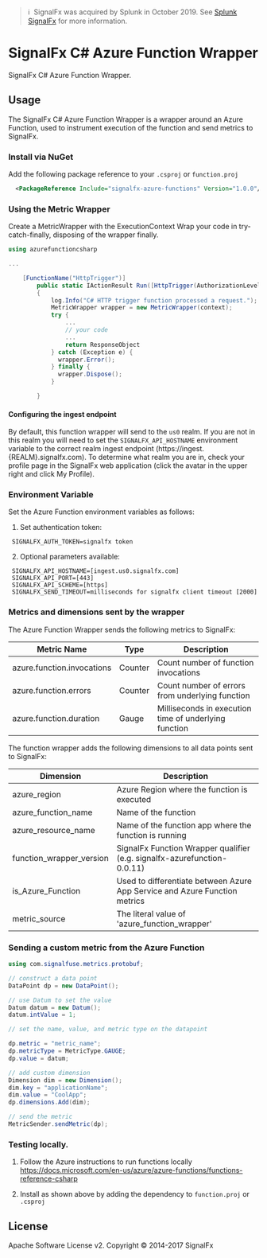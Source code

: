 >ℹ️&nbsp;&nbsp;SignalFx was acquired by Splunk in October 2019. See [Splunk SignalFx](https://www.splunk.com/en_us/investor-relations/acquisitions/signalfx.html) for more information.

# SignalFx C# Azure Function Wrapper

SignalFx C# Azure Function Wrapper.

## Usage

The SignalFx C# Azure Function Wrapper is a wrapper around an Azure Function, used to instrument execution of the function and send metrics to SignalFx.

### Install via NuGet
Add the following package reference to your `.csproj` or `function.proj`
```xml
  <PackageReference Include="signalfx-azure-functions" Version="1.0.0"/>
```


### Using the Metric Wrapper

Create a MetricWrapper with the ExecutionContext
Wrap your code in try-catch-finally, disposing of the wrapper finally.
```cs
using azurefunctioncsharp

...

    [FunctionName("HttpTrigger")]
		public static IActionResult Run([HttpTrigger(AuthorizationLevel.Function, "get", "post", Route = null)]HttpRequest req, TraceWriter log, ExecutionContext context)
        {
            log.Info("C# HTTP trigger function processed a request.");
            MetricWrapper wrapper = new MetricWrapper(context);
            try { 
                ...
                // your code
                ...
                return ResponseObject
            } catch (Exception e) {
              wrapper.Error();
            } finally {
              wrapper.Dispose();
            }

        }
```

#### Configuring the ingest endpoint

By default, this function wrapper will send to the `us0` realm. If you are
not in this realm you will need to set the `SIGNALFX_API_HOSTNAME` environment
variable to the correct realm ingest endpoint (https://ingest.{REALM}.signalfx.com).
To determine what realm you are in, check your profile page in the SignalFx
web application (click the avatar in the upper right and click My Profile).

### Environment Variable
Set the Azure Function environment variables as follows:

1) Set authentication token:
```
 SIGNALFX_AUTH_TOKEN=signalfx token
```
2) Optional parameters available:
```
 SIGNALFX_API_HOSTNAME=[ingest.us0.signalfx.com]
 SIGNALFX_API_PORT=[443]
 SIGNALFX_API_SCHEME=[https]
 SIGNALFX_SEND_TIMEOUT=milliseconds for signalfx client timeout [2000]
```

### Metrics and dimensions sent by the wrapper

The Azure Function Wrapper sends the following metrics to SignalFx:

| Metric Name  | Type | Description |
| ------------- | ------------- | ---|
| azure.function.invocations  | Counter  | Count number of function invocations|
| azure.function.errors  | Counter  | Count number of errors from underlying function|
| azure.function.duration  | Gauge  | Milliseconds in execution time of underlying function|

The function wrapper adds the following dimensions to all data points sent to SignalFx:

| Dimension | Description |
| ------------- | ---|
| azure_region  | Azure Region where the function is executed  |
| azure_function_name  | Name of the function |
| azure_resource_name  | Name of the function app where the function is running |
| function_wrapper_version  | SignalFx Function Wrapper qualifier (e.g. signalfx-azurefunction-0.0.11) |
| is_Azure_Function  | Used to differentiate between Azure App Service and Azure Function metrics |
| metric_source | The literal value of 'azure_function_wrapper' |

### Sending a custom metric from the Azure Function
```cs
using com.signalfuse.metrics.protobuf;

// construct a data point
DataPoint dp = new DataPoint();

// use Datum to set the value
Datum datum = new Datum();
datum.intValue = 1;

// set the name, value, and metric type on the datapoint

dp.metric = "metric_name";
dp.metricType = MetricType.GAUGE;
dp.value = datum;

// add custom dimension
Dimension dim = new Dimension();
dim.key = "applicationName";
dim.value = "CoolApp";
dp.dimensions.Add(dim);

// send the metric
MetricSender.sendMetric(dp);
```

### Testing locally.
1) Follow the Azure instructions to run functions locally https://docs.microsoft.com/en-us/azure/azure-functions/functions-reference-csharp

2) Install as shown above by adding the dependency to `function.proj` or `.csproj` 


## License

Apache Software License v2. Copyright © 2014-2017 SignalFx
